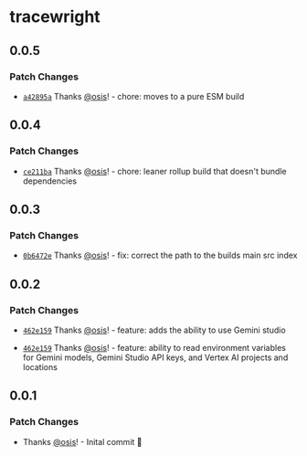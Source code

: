 # tracewright

## 0.0.5

### Patch Changes

- [`a42895a`](https://github.com/TenKeyLabs/tracewright/commit/a42895a4b29f8d8a3c09db46bfe578d5cbca114a) Thanks [@osis](https://github.com/osis)! - chore: moves to a pure ESM build

## 0.0.4

### Patch Changes

- [`ce211ba`](https://github.com/TenKeyLabs/tracewright/commit/ce211ba1139a8f9f3d1c9b6e5268b0308f4b7cc0) Thanks [@osis](https://github.com/osis)! - chore: leaner rollup build that doesn't bundle dependencies

## 0.0.3

### Patch Changes

- [`0b6472e`](https://github.com/TenKeyLabs/tracewright/commit/0b6472eb7e2d8e2233d7a0e0d4a0be8fe554485e) Thanks [@osis](https://github.com/osis)! - fix: correct the path to the builds main src index

## 0.0.2

### Patch Changes

- [`462e159`](https://github.com/TenKeyLabs/tracewright/commit/462e159d597c144b2bbb9bf57c058d9abbf71289) Thanks [@osis](https://github.com/osis)! - feature: adds the ability to use Gemini studio

- [`462e159`](https://github.com/TenKeyLabs/tracewright/commit/462e159d597c144b2bbb9bf57c058d9abbf71289) Thanks [@osis](https://github.com/osis)! - feature: ability to read environment variables for Gemini models, Gemini Studio API keys, and Vertex AI projects and locations

## 0.0.1

### Patch Changes

- Thanks [@osis](https://github.com/osis)! - Inital commit 🚀

